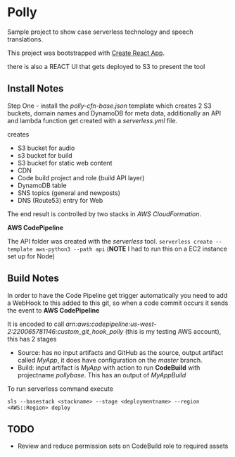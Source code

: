 # Polly

Sample project to show case serverless technology and speech translations.

This project was bootstrapped with [Create React App](https://github.com/facebookincubator/create-react-app).

there is also a REACT UI that gets deployed to S3 to present the tool


## Install Notes

Step One - install the
*polly-cfn-base.json* template
which creates 2 S3 buckets, domain names and DynamoDB for meta data,  additionally an API and lambda function get created with a *serverless.yml* file.

creates

- S3 bucket for audio
- s3 bucket for build
- S3 bucket for static web content
- CDN
- Code build project and role (build API layer)
- DynamoDB table
- SNS topics (general and newposts)
- DNS (Route53) entry for Web




The end result is controlled by two stacks in *AWS CloudFormation*.


**AWS CodePipeline**

The API folder was created with the *serverless* tool.
`serverless create --template aws-python3 --path api` (**NOTE** I had to run this on a EC2 instance set up for Node)

## Build Notes

In order to have the Code Pipeline get trigger automatically you need to add a WebHook to this added to this git, so when a code commit occurs it sends the event to **AWS CodePipeline**

It is encoded to call *arn:aws:codepipeline:us-west-2:220065781146:custom_git_hook_polly* (this is my testing AWS account), this has 2 stages

- Source: has no input artifacts and GitHub as the source, output artifact called *MyApp*, it does have configuration on the *master* branch.
- Build: input artifact is *MyApp* with action to run **CodeBuild** with projectname *pollybase*.  This has an output of *MyAppBuild*


To run serverless command execute

```
sls --basestack <stackname> --stage <deploymentname> --region <AWS::Region> deploy
```

## TODO

- Review and reduce permission sets on CodeBuild role to required assets
